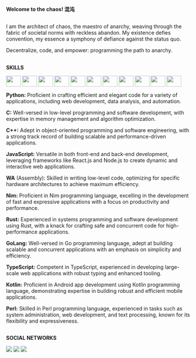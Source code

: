**Welcome to the chaos! 混沌**

##
I am the architect of chaos, the maestro of anarchy, weaving through the fabric of societal norms with reckless abandon. My existence defies convention, my essence a symphony of defiance against the status quo.

Decentralize, code, and empower: programming the path to anarchy.
##
**SKILLS**<div>
  <img align="center" height="30" width="40" src="https://cdn.jsdelivr.net/gh/devicons/devicon@latest/icons/c/c-original.svg" />
  <img align="center" height="30" width="40" src="https://cdn.jsdelivr.net/gh/devicons/devicon@latest/icons/cplusplus/cplusplus-original.svg" />
  <img align="center" height="30" width="40" src="https://cdn.jsdelivr.net/gh/devicons/devicon@latest/icons/python/python-original.svg" />
  <img align="center" height="30" width="40" src="https://cdn.jsdelivr.net/gh/devicons/devicon@latest/icons/javascript/javascript-original.svg" />
  <img align="center" height="30" width="40" src="https://cdn.jsdelivr.net/gh/devicons/devicon@latest/icons/wasm/wasm-original.svg" />
  <img align="center" height="30" width="40" src="https://cdn.jsdelivr.net/gh/devicons/devicon@latest/icons/nim/nim-original.svg" />
  <img align="center" height="30" width="40" src="https://cdn.jsdelivr.net/gh/devicons/devicon@latest/icons/rust/rust-original.svg" />
  <img align="center" height="30" width="40" src="https://cdn.jsdelivr.net/gh/devicons/devicon@latest/icons/go/go-original-wordmark.svg" />
  <img align="center" height="30" width="40" src="https://cdn.jsdelivr.net/gh/devicons/devicon@latest/icons/perl/perl-original.svg" />
  <img align="center" height="30" width="40" src="https://cdn.jsdelivr.net/gh/devicons/devicon@latest/icons/kotlin/kotlin-original.svg" />
  <img align="center" height="30" width="40" src="https://cdn.jsdelivr.net/gh/devicons/devicon@latest/icons/trpc/trpc-original.svg" />
</div> 

**Python:** Proficient in crafting efficient and elegant code for a variety of applications, including web development, data analysis, and automation.

**C:** Well-versed in low-level programming and software development, with expertise in memory management and algorithm optimization.

**C++:** Adept in object-oriented programming and software engineering, with a strong track record of building scalable and performance-driven applications.

**JavaScript:** Versatile in both front-end and back-end development, leveraging frameworks like React.js and Node.js to create dynamic and interactive web applications.

**WA** (Assembly): Skilled in writing low-level code, optimizing for specific hardware architectures to achieve maximum efficiency.

**Nim:** Proficient in Nim programming language, excelling in the development of fast and expressive applications with a focus on productivity and performance.

**Rust:** Experienced in systems programming and software development using Rust, with a knack for crafting safe and concurrent code for high-performance applications.

**GoLang:** Well-versed in Go programming language, adept at building scalable and concurrent applications with an emphasis on simplicity and efficiency.

**TypeScript:** Competent in TypeScript, experienced in developing large-scale web applications with robust typing and enhanced tooling.

**Kotlin:** Proficient in Android app development using Kotlin programming language, demonstrating expertise in building robust and efficient mobile applications.

**Perl:** Skilled in Perl programming language, experienced in tasks such as system administration, web development, and text processing, known for its flexibility and expressiveness.
##
**SOCIAL NETWORKS**
<div>
  <a href="https://instagram.com/thperseu" target-"_blank"><img src="https://img.shields.io/badge/-instagram-%23E4405F?style=for-the-badge&logo=instagram&logoColor=white" target="_blank"></a>
  <a target-"_blank"><img src="https://img.shields.io/badge/HackerEarth-%232C3454.svg?&style=for-the-badge&logo=HackerEarth&logoColor" target="_blank"></a>
  <a target-"_blank"><img src="https://img.shields.io/badge/-Hackerrank-2EC866?style=for-the-badge&logo=HackerRank&logoColor=white" target="_blank"></a>
</div>

